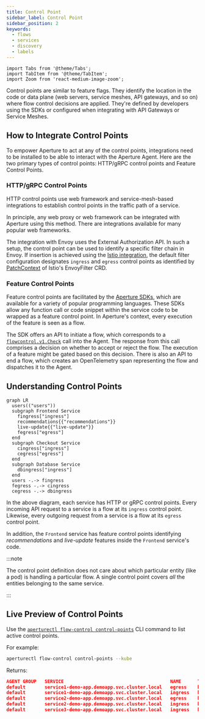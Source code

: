 ```yaml
---
title: Control Point
sidebar_label: Control Point
sidebar_position: 2
keywords:
  - flows
  - services
  - discovery
  - labels
---
```


```mdx-code-block
import Tabs from '@theme/Tabs';
import TabItem from '@theme/TabItem';
import Zoom from 'react-medium-image-zoom';
```

Control points are similar to feature flags. They identify the location in the
code or data plane (web servers, service meshes, API gateways, and so on) where
flow control decisions are applied. They're defined by developers using the SDKs
or configured when integrating with API Gateways or Service Meshes.

## How to Integrate Control Points

To empower Aperture to act at any of the control points, integrations need to be
installed to be able to interact with the Aperture Agent. Here are the two
primary types of control points: HTTP/gRPC control points and Feature Control
Points.

### HTTP/gRPC Control Points

HTTP control points use web framework and service-mesh-based integrations to
establish control points in the traffic path of a service.

In principle, any web proxy or web framework can be integrated with Aperture
using this method. There are integrations available for many popular web
frameworks.

The integration with Envoy uses the External Authorization API. In such a setup,
the control point can be used to identify a specific filter chain in Envoy. If
insertion is achieved using the
[Istio integration](/self-hosting/integrations/istio/istio.md), the default
filter configuration designates `ingress` and `egress` control points as
identified by
[PatchContext](https://istio.io/latest/docs/reference/config/networking/envoy-filter/#EnvoyFilter-PatchContext)
of Istio's EnvoyFilter CRD.

### Feature Control Points

Feature control points are facilitated by the [Aperture SDKs](/sdk/sdk.md),
which are available for a variety of popular programming languages. These SDKs
allow any function call or code snippet within the service code to be wrapped as
a feature control point. In Aperture's context, every execution of the feature
is seen as a flow.

The SDK offers an API to initiate a flow, which corresponds to a
[`flowcontrol.v1.Check`][flowcontrol-proto] call into the Agent. The response
from this call comprises a decision on whether to accept or reject the flow. The
execution of a feature might be gated based on this decision. There is also an
API to end a flow, which creates an OpenTelemetry span representing the flow and
dispatches it to the Agent.

## Understanding Control Points

<Zoom>

```mermaid
graph LR
  users(("users"))
  subgraph Frontend Service
    fingress["ingress"]
    recommendations{{"recommendations"}}
    live-update{{"live-update"}}
    fegress["egress"]
  end
  subgraph Checkout Service
    cingress["ingress"]
    cegress["egress"]
  end
  subgraph Database Service
    dbingress["ingress"]
  end
  users -.-> fingress
  fegress -.-> cingress
  cegress -.-> dbingress
```

</Zoom>

In the above diagram, each service has HTTP or gRPC control points. Every
incoming API request to a service is a flow at its `ingress` control point.
Likewise, every outgoing request from a service is a flow at its `egress`
control point.

In addition, the `Frontend` service has feature control points identifying
_recommendations_ and _live-update_ features inside the `Frontend` service's
code.

:::note

The control point definition does not care about which particular entity (like a
pod) is handling a particular flow. A single control point covers _all_ the
entities belonging to the same service.

:::

## Live Preview of Control Points

Use the
[`aperturectl flow-control control-points`](../reference/aperturectl/discovery/entities/)
CLI command to list active control points.

For example:

```sh
aperturectl flow-control control-points --kube
```

Returns:

```json
AGENT GROUP   SERVICE                                       NAME      TYPE
default       service1-demo-app.demoapp.svc.cluster.local   egress    http
default       service1-demo-app.demoapp.svc.cluster.local   ingress   http
default       service2-demo-app.demoapp.svc.cluster.local   egress    http
default       service2-demo-app.demoapp.svc.cluster.local   ingress   http
default       service3-demo-app.demoapp.svc.cluster.local   ingress   http
```

[flowcontrol-proto]:
  https://buf.build/fluxninja/aperture/docs/main:aperture.flowcontrol.check.v1
